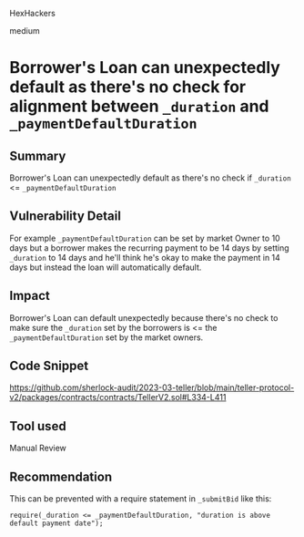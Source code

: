 HexHackers

medium

# Borrower's Loan can unexpectedly default as there's no check for alignment between `_duration` and `_paymentDefaultDuration`

## Summary
Borrower's Loan can unexpectedly default as there's no check if  `_duration` <= `_paymentDefaultDuration`

## Vulnerability Detail
For example `_paymentDefaultDuration` can be set by market Owner to 10 days
but a borrower makes the recurring payment to be 14 days by setting `_duration` to 14 days and he'll think he's okay to make the payment in 14 days but instead the loan will automatically default.
## Impact
Borrower's Loan can default unexpectedly because there's no check to make sure the `_duration` set by the borrowers  is <= the `_paymentDefaultDuration` set by the market owners.

## Code Snippet
https://github.com/sherlock-audit/2023-03-teller/blob/main/teller-protocol-v2/packages/contracts/contracts/TellerV2.sol#L334-L411

## Tool used

Manual Review

## Recommendation
This can be prevented with a require statement in `_submitBid` like this:
```solidity
require(_duration <= _paymentDefaultDuration, "duration is above default payment date");
```